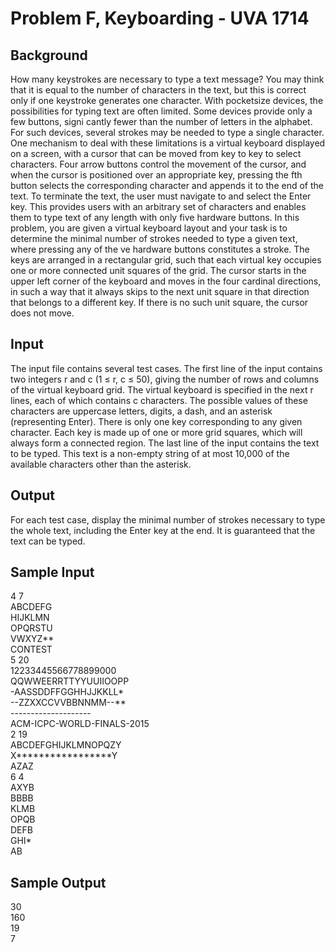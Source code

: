 # Problem F, Keyboarding - UVA 1714

## Background

How many keystrokes are necessary to type a text message? You may think that it is equal to the number of characters in the text, but this is correct only if one keystroke generates one character. With pocketsize devices, the possibilities for typing text are often limited. Some devices provide only a few buttons, signi cantly fewer than the number of letters in the alphabet. For such devices, several strokes may be needed to type a single character. One mechanism to deal with these limitations is a virtual keyboard displayed on a screen, with a cursor that can be moved from key to key to select characters. Four arrow buttons control the movement of the cursor, and when the cursor is positioned over an appropriate key, pressing the fth button selects the corresponding character and appends it to the end of the text. To terminate the text, the user must navigate to and select the Enter key. This provides users with an arbitrary set of characters and enables them to type text of any length with only five hardware buttons. In this problem, you are given a virtual keyboard layout and your task is to determine the minimal number of strokes needed to type a given text, where pressing any of the ve hardware buttons constitutes a stroke. The keys are arranged in a rectangular grid, such that each virtual key occupies one or more connected unit squares of the grid. The cursor starts in the upper left corner of the keyboard and moves in the four cardinal directions, in such a way that it always skips to the next unit square in that direction that belongs to a different key. If there is no such unit square, the cursor does not move.

## Input

The input file contains several test cases. The first line of the input contains two integers r and c (1 ≤ r, c ≤ 50), giving the number of rows and columns of the virtual keyboard grid. The virtual keyboard is specified in the next r lines, each of which contains c characters. The possible values of these characters are uppercase letters, digits, a dash, and an asterisk (representing Enter). There is only one key corresponding to any given character. Each key is made up of one or more grid squares, which will always form a connected region. The last line of the input contains the text to be typed. This text is a non-empty string of at most 10,000 of the available characters other than the asterisk.

## Output

For each test case, display the minimal number of strokes necessary to type the whole text, including the Enter key at the end. It is guaranteed that the text can be typed.

## Sample Input

4 7  
ABCDEFG  
HIJKLMN  
OPQRSTU  
VWXYZ\*\*  
CONTEST  
5 20  
12233445566778899000  
QQWWEERRTTYYUUIIOOPP  
\-AASSDDFFGGHHJJKKLL\*  
\-\-ZZXXCCVVBBNNMM\-\-\*\*  
\-\-\-\-\-\-\-\-\-\-\-\-\-\-\-\-\-\-\-\-  
ACM-ICPC-WORLD-FINALS-2015  
2 19  
ABCDEFGHIJKLMNOPQZY  
X\*\*\*\*\*\*\*\*\*\*\*\*\*\*\*\*\*Y  
AZAZ  
6 4  
AXYB  
BBBB  
KLMB  
OPQB  
DEFB  
GHI\*  
AB  

## Sample Output

30  
160  
19  
7  